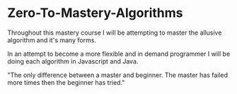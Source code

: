 # Zero-To-Mastery-Algorithms

Throughout this mastery course I will be attempting to master the allusive algorithm and it's many forms.

In an attempt to become a more flexible and in demand programmer I will be doing each algorithm in 
Javascript and Java.



"The only difference between a master and beginner. The master has failed more times then the beginner has tried."
